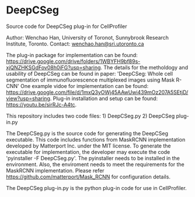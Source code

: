 # DeepCSeg
Source code for DeepCSeg plug-in for CellProfiler

Author: Wenchao Han, University of Toronot, Sunnybrook Research Institute, Toronto. Contact: wenchao.han@sri.utoronto.ca

The plug-in package for implementation can be found: https://drive.google.com/drive/folders/1WBYFH9bf89s-xjQNZHKSGdFov08h0iFG?usp=sharing.
The details for the metholdogy and usability of DeepCSeg can be found in paper: 'DeepCSeg: Whole cell segmentation of immunofluorescence multiplexed images using Mask R-CNN'
One example vidoe for implementation can be found: https://drive.google.com/file/d/1mxQ3yOWj45AAwUwi439mOz207A5SEtjD/view?usp=sharing.
Plug-in installation and setup can be found: https://youtu.be/sirRJc-A4tc.

This repository includes two code files: 1) DeepCSeg.py 2) DeepCSeg plug-in.py

The DeepCSeg.py is the source code for generating the DeepCSeg executable. This code includes functions from MaskRCNN implementation developed by Matterport Inc. under the MIT license. To generate the executable for implementation, the developer may execute the code 'pyinstaller -F DeepCSeg.py'. The pyinstaller needs to be installed in the environment. Also, the enviroment needs to meet the requirements for the MaskRCNN implementation. Please refer https://github.com/matterport/Mask_RCNN for configuration details.

The DeepCSeg plug-in.py is the python plug-in code for use in CellProfiler.

